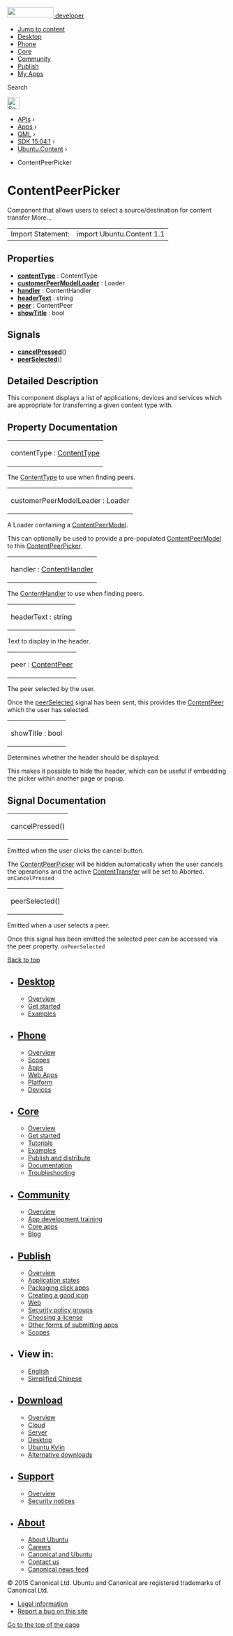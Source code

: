 <a href="https://developer.ubuntu.com/" class="logo-ubuntu"><img src="https://developer.ubuntu.com/assets/sites/ubuntu/latest/u/img/logos/logo-ubuntu-orange.svg" width="106" height="25" /> <span>developer</span></a>

-   [Jump to content](index.html#main-content)
-   [Desktop](https://developer.ubuntu.com/en/desktop/)
-   [Phone](https://developer.ubuntu.com/en/phone/)
-   [Core](https://developer.ubuntu.com/core)
-   [Community](https://developer.ubuntu.com/en/community/)
-   [Publish](https://developer.ubuntu.com/en/publish/)
-   [My Apps](https://myapps.developer.ubuntu.com/)

Search

<img src="https://developer.ubuntu.com/assets/sites/ubuntu/latest/u/img/search-white.svg" alt="Search" height="28" />

-   [APIs](../../../../index.html) ›
-   [Apps](../../../index.html) ›
-   [QML](../../index.html) ›
-   [SDK 15.04.1](../index.html) ›
-   [Ubuntu.Content](../Ubuntu.Content/index.html) ›

<!-- -->

-   ContentPeerPicker

ContentPeerPicker
=================

<span class="subtitle"></span>
Component that allows users to select a source/destination for content transfer More...

|                   |                           |
|-------------------|---------------------------|
| Import Statement: | import Ubuntu.Content 1.1 |

<span id="properties"></span>
Properties
----------

-   ****[contentType](index.html#contentType-prop)**** : ContentType
-   ****[customerPeerModelLoader](index.html#customerPeerModelLoader-prop)**** : Loader
-   ****[handler](index.html#handler-prop)**** : ContentHandler
-   ****[headerText](index.html#headerText-prop)**** : string
-   ****[peer](index.html#peer-prop)**** : ContentPeer
-   ****[showTitle](index.html#showTitle-prop)**** : bool

<span id="signals"></span>
Signals
-------

-   ****[cancelPressed](index.html#cancelPressed-signal)****()
-   ****[peerSelected](index.html#peerSelected-signal)****()

<span id="details"></span>
Detailed Description
--------------------

This component displays a list of applications, devices and services which are appropriate for transferring a given content type with.

Property Documentation
----------------------

<table>
<colgroup>
<col width="100%" />
</colgroup>
<tbody>
<tr class="odd">
<td><p><span id="contentType-prop"></span><span class="name">contentType</span> : <span class="type"><a href="../Ubuntu.Content.ContentType/index.html">ContentType</a></span></p></td>
</tr>
</tbody>
</table>

The [ContentType](../Ubuntu.Content.ContentType/index.html) to use when finding peers.

<table>
<colgroup>
<col width="100%" />
</colgroup>
<tbody>
<tr class="odd">
<td><p><span id="customerPeerModelLoader-prop"></span><span class="name">customerPeerModelLoader</span> : <span class="type">Loader</span></p></td>
</tr>
</tbody>
</table>

A Loader containing a [ContentPeerModel](../Ubuntu.Content.ContentPeerModel/index.html).

This can optionally be used to provide a pre-populated [ContentPeerModel](../Ubuntu.Content.ContentPeerModel/index.html) to this [ContentPeerPicker](index.html).

<table>
<colgroup>
<col width="100%" />
</colgroup>
<tbody>
<tr class="odd">
<td><p><span id="handler-prop"></span><span class="name">handler</span> : <span class="type"><a href="../Ubuntu.Content.ContentHandler/index.html">ContentHandler</a></span></p></td>
</tr>
</tbody>
</table>

The [ContentHandler](../Ubuntu.Content.ContentHandler/index.html) to use when finding peers.

<table>
<colgroup>
<col width="100%" />
</colgroup>
<tbody>
<tr class="odd">
<td><p><span id="headerText-prop"></span><span class="name">headerText</span> : <span class="type">string</span></p></td>
</tr>
</tbody>
</table>

Text to display in the header.

<table>
<colgroup>
<col width="100%" />
</colgroup>
<tbody>
<tr class="odd">
<td><p><span id="peer-prop"></span><span class="name">peer</span> : <span class="type"><a href="../Ubuntu.Content.ContentPeer/index.html">ContentPeer</a></span></p></td>
</tr>
</tbody>
</table>

The peer selected by the user.

Once the [peerSelected](index.html#peerSelected-signal) signal has been sent, this provides the [ContentPeer](../Ubuntu.Content.ContentPeer/index.html) which the user has selected.

<table>
<colgroup>
<col width="100%" />
</colgroup>
<tbody>
<tr class="odd">
<td><p><span id="showTitle-prop"></span><span class="name">showTitle</span> : <span class="type">bool</span></p></td>
</tr>
</tbody>
</table>

Determines whether the header should be displayed.

This makes it possible to hide the header, which can be useful if embedding the picker within another page or popup.

Signal Documentation
--------------------

<table>
<colgroup>
<col width="100%" />
</colgroup>
<tbody>
<tr class="odd">
<td><p><span id="cancelPressed-signal"></span><span class="name">cancelPressed</span>()</p></td>
</tr>
</tbody>
</table>

Emitted when the user clicks the cancel button.

The [ContentPeerPicker](index.html) will be hidden automatically when the user cancels the operations and the active [ContentTransfer](../Ubuntu.Content.ContentTransfer/index.html) will be set to Aborted. `onCancelPressed`

<table>
<colgroup>
<col width="100%" />
</colgroup>
<tbody>
<tr class="odd">
<td><p><span id="peerSelected-signal"></span><span class="name">peerSelected</span>()</p></td>
</tr>
</tbody>
</table>

Emitted when a user selects a peer.

Once this signal has been emitted the selected peer can be accessed via the peer property. `onPeerSelected`

[Back to top](index.html#)

-   [Desktop](https://developer.ubuntu.com/en/desktop/)
    ---------------------------------------------------

    -   [Overview](https://developer.ubuntu.com/en/desktop/)
    -   [Get started](http://snapcraft.io/?utm_source=developer.ubuntu.com&utm_medium=devportal&utm_term=snaps%20snapcraft%20desktop&utm_content=menu&utm_campaign=duc_snappers)
    -   [Examples](https://github.com/ubuntu/snappy-playpen)

-   [Phone](https://developer.ubuntu.com/en/phone/)
    -----------------------------------------------

    -   [Overview](https://developer.ubuntu.com/en/phone/)
    -   [Scopes](https://developer.ubuntu.com/en/phone/scopes/)
    -   [Apps](https://developer.ubuntu.com/en/phone/apps/)
    -   [Web Apps](https://developer.ubuntu.com/en/phone/web/)
    -   [Platform](https://developer.ubuntu.com/en/phone/platform/)
    -   [Devices](https://developer.ubuntu.com/en/phone/devices/)

-   [Core](https://developer.ubuntu.com/core)
    -----------------------------------------

    -   [Overview](https://developer.ubuntu.com/core)
    -   [Get started](https://developer.ubuntu.com/core/get-started)
    -   [Tutorials](https://developer.ubuntu.com/core/tutorials)
    -   [Examples](https://developer.ubuntu.com/core/examples)
    -   [Publish and distribute](https://developer.ubuntu.com/core/publish-and-distribute)
    -   [Documentation](https://developer.ubuntu.com/core/documentation)
    -   [Troubleshooting](https://developer.ubuntu.com/core/troubleshooting)

-   [Community](https://developer.ubuntu.com/en/community/)
    -------------------------------------------------------

    -   [Overview](https://developer.ubuntu.com/en/community/)
    -   [App development training](https://developer.ubuntu.com/en/community/training/)
    -   [Core apps](https://developer.ubuntu.com/en/community/core-apps/)
    -   [Blog](https://developer.ubuntu.com/en/community/blog/)

-   [Publish](https://developer.ubuntu.com/en/publish/)
    ---------------------------------------------------

    -   [Overview](https://developer.ubuntu.com/en/publish/)
    -   [Application states](https://developer.ubuntu.com/en/publish/application-states/)
    -   [Packaging click apps](https://developer.ubuntu.com/en/publish/packaging-click-apps/)
    -   [Creating a good icon](https://developer.ubuntu.com/en/publish/creating-a-good-icon/)
    -   [Web](https://developer.ubuntu.com/en/publish/web/)
    -   [Security policy groups](https://developer.ubuntu.com/en/publish/security-policy-groups/)
    -   [Choosing a license](https://developer.ubuntu.com/en/publish/choosing-a-license/)
    -   [Other forms of submitting apps](https://developer.ubuntu.com/en/publish/other-forms-of-submitting-apps/)
    -   [Scopes](https://developer.ubuntu.com/en/publish/scopes/)

-   View in:
    --------

    -   [English](index.html "Change to language: English")
    -   [Simplified Chinese](index.html "Change to language: Simplified Chinese")

-   [Download](http://ubuntu.com/download/)
    ---------------------------------------

    -   [Overview](http://ubuntu.com/download)
    -   [Cloud](http://ubuntu.com/download/cloud)
    -   [Server](http://ubuntu.com/download/server)
    -   [Desktop](http://ubuntu.com/download/desktop)
    -   [Ubuntu Kylin](http://ubuntu.com/download/ubuntu-kylin)
    -   [Alternative downloads](http://ubuntu.com/download/alternative-downloads)

-   [Support](http://ubuntu.com/support/)
    -------------------------------------

    -   [Overview](http://ubuntu.com/support)
    -   [Security notices](http://www.ubuntu.com/usn/)

-   [About](http://ubuntu.com/about/)
    ---------------------------------

    -   [About Ubuntu](http://ubuntu.com/about/about-ubuntu)
    -   [Careers](http://www.canonical.com/careers)
    -   [Canonical and Ubuntu](http://ubuntu.com/about/canonical-and-ubuntu)
    -   [Contact us](http://ubuntu.com/about/contact-us)
    -   [Canonical news feed](http://insights.ubuntu.com/feed/)

© 2015 Canonical Ltd. Ubuntu and Canonical are registered trademarks of Canonical Ltd.

-   [Legal information](http://www.ubuntu.com/legal)
-   [Report a bug on this site](https://bugs.launchpad.net/developer-ubuntu-com/)

<span class="accessibility-aid">[Go to the top of the page](index.html#)</span>
